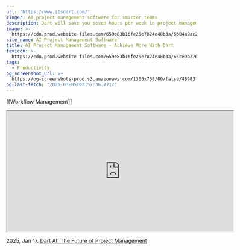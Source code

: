 ```yaml
---
url: 'https://www.itsdart.com/'
zinger: AI project management software for smarter teams
description: Dart will save you seven hours per week in project management overhead
image: >-
  https://cdn.prod.website-files.com/659e83b16fe25e7824e48b3a/6604a9ac211a7874356f2514_open%20graph.png
site_name: AI Project Management Software
title: AI Project Management Software - Achieve More With Dart
favicon: >-
  https://cdn.prod.website-files.com/659e83b16fe25e7824e48b3a/65ce9b2768c10a8152de1df8_favicon.png
tags:
  - Productivity
og_screenshot_url: >-
  https://og-screenshots-prod.s3.amazonaws.com/1366x768/80/false/48983fdb2c7f075d88429fd6d99983a6ae6d62a04bf0841d32bf7970e25a6dd7.jpeg
og-last-fetch: '2025-03-05T03:57:36.771Z'
---
```



[[Workflow Management]]

<iframe src="https://cdn.prod.website-files.com/659e83b16fe25e7824e48b3a/65cc843254ae25b369d5c3c4_Dart_vid_3_Planning-transcode.mp4" width="600" height="320"></iframe>


2025, Jan 17. [Dart AI: The Future of Project Management](https://youtu.be/Lzn9pu__mbY?si=3fg2_gYXHoJN8AbT)

